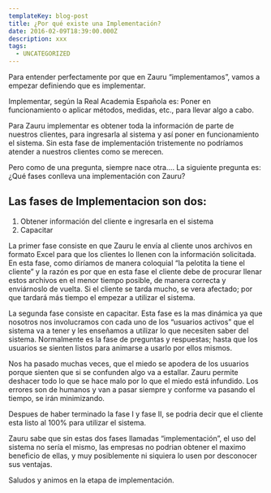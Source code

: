 ```yaml
---
templateKey: blog-post
title: ¿Por qué existe una Implementación?
date: 2016-02-09T18:39:00.000Z
description: xxx
tags:
  - UNCATEGORIZED
---
```

Para entender perfectamente por que en Zauru “implementamos”, vamos a empezar definiendo que es implementar.



Implementar, según la Real Academia Española es: Poner en funcionamiento o aplicar métodos, medidas, etc., para llevar algo a cabo.



Para Zauru implementar es obtener toda la información de parte de nuestros clientes, para ingresarla al sistema y así poner en funcionamiento el sistema. Sin esta fase de implementación tristemente no podríamos atender a nuestros clientes como se merecen.



Pero como de una pregunta, siempre nace otra…. La siguiente pregunta es: ¿Qué fases conlleva una implementación con Zauru?



##  Las fases de Implementacion son dos:



1. Obtener información del cliente e ingresarla en el sistema
2. Capacitar

La primer fase consiste en que Zauru le envía al cliente unos archivos en formato Excel para que los clientes lo llenen con la información solicitada. En esta fase, como diríamos de manera coloquial “la pelotita la tiene el cliente” y la razón es por que en esta fase el cliente debe de procurar llenar estos archivos en el menor tiempo posible, de manera correcta y enviárnoslo de vuelta. Si el cliente se tarda mucho, se vera afectado; por que tardará más tiempo el empezar a utilizar el sistema.



La segunda fase consiste en capacitar. Esta fase es la mas dinámica ya que nosotros nos involucramos con cada uno de los “usuarios activos” que el sistema va a tener y les enseñamos a utilizar lo que necesiten saber del sistema. Normalmente es la fase de preguntas y respuestas; hasta que los usuarios se sienten listos para animarse a usarlo por ellos mismos.



Nos ha pasado muchas veces, que el miedo se apodera de los usuarios porque sienten que si se confunden algo va a estallar. Zauru permite deshacer todo lo que se hace malo por lo que el miedo está infundido. Los errores son de humanos y van a pasar siempre y conforme va pasando el tiempo, se irán minimizando.



Despues de haber terminado la fase I y fase II, se podria decir que el cliente esta listo al 100% para utilizar el sistema.



Zauru sabe que sin estas dos fases llamadas “implementación”, el uso del sistema no sería el mismo, las empresas no podrian obtener el maximo beneficio de ellas, y muy posiblemente ni siquiera lo usen por desconocer sus ventajas.



Saludos y animos en la etapa de implementación.
